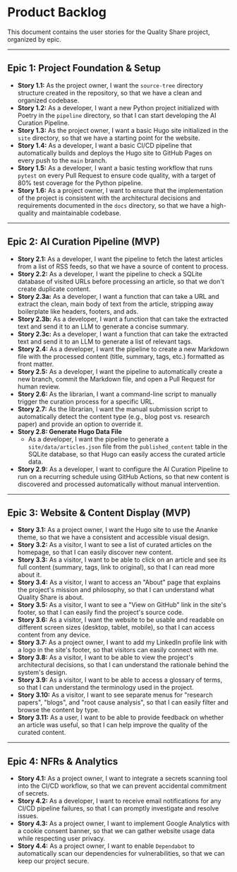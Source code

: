 # Product Backlog

This document contains the user stories for the Quality Share project, organized by epic.

---

## Epic 1: Project Foundation & Setup

*   **Story 1.1:** As the project owner, I want the `source-tree` directory structure created in the repository, so that we have a clean and organized codebase.
*   **Story 1.2:** As a developer, I want a new Python project initialized with Poetry in the `pipeline` directory, so that I can start developing the AI Curation Pipeline.
*   **Story 1.3:** As the project owner, I want a basic Hugo site initialized in the `site` directory, so that we have a starting point for the website.
*   **Story 1.4:** As a developer, I want a basic CI/CD pipeline that automatically builds and deploys the Hugo site to GitHub Pages on every push to the `main` branch.
*   **Story 1.5:** As a developer, I want a basic testing workflow that runs `pytest` on every Pull Request to ensure code quality, with a target of 80% test coverage for the Python pipeline.
*   **Story 1.6:** As a project owner, I want to ensure that the implementation of the project is consistent with the architectural decisions and requirements documented in the `docs` directory, so that we have a high-quality and maintainable codebase.

---

## Epic 2: AI Curation Pipeline (MVP)

*   **Story 2.1:** As a developer, I want the pipeline to fetch the latest articles from a list of RSS feeds, so that we have a source of content to process.
*   **Story 2.2:** As a developer, I want the pipeline to check a SQLite database of visited URLs before processing an article, so that we don't create duplicate content.
*   **Story 2.3a:** As a developer, I want a function that can take a URL and extract the clean, main body of text from the article, stripping away boilerplate like headers, footers, and ads.
*   **Story 2.3b:** As a developer, I want a function that can take the extracted text and send it to an LLM to generate a concise summary.
*   **Story 2.3c:** As a developer, I want a function that can take the extracted text and send it to an LLM to generate a list of relevant tags.
*   **Story 2.4:** As a developer, I want the pipeline to create a new Markdown file with the processed content (title, summary, tags, etc.) formatted as front matter.
*   **Story 2.5:** As a developer, I want the pipeline to automatically create a new branch, commit the Markdown file, and open a Pull Request for human review.
*   **Story 2.6:** As the librarian, I want a command-line script to manually trigger the curation process for a specific URL.
*   **Story 2.7:** As the librarian, I want the manual submission script to automatically detect the content type (e.g., blog post vs. research paper) and provide an option to override it.
*   **Story 2.8: Generate Hugo Data File**
    *   As a developer, I want the pipeline to generate a `site/data/articles.json` file from the `published_content` table in the SQLite database, so that Hugo can easily access the curated article data.
*   **Story 2.9:** As a developer, I want to configure the AI Curation Pipeline to run on a recurring schedule using GitHub Actions, so that new content is discovered and processed automatically without manual intervention.

---

## Epic 3: Website & Content Display (MVP)

*   **Story 3.1:** As a project owner, I want the Hugo site to use the Ananke theme, so that we have a consistent and accessible visual design.
*   **Story 3.2:** As a visitor, I want to see a list of curated articles on the homepage, so that I can easily discover new content.
*   **Story 3.3:** As a visitor, I want to be able to click on an article and see its full content (summary, tags, link to original), so that I can read more about it.
*   **Story 3.4:** As a visitor, I want to access an "About" page that explains the project's mission and philosophy, so that I can understand what Quality Share is about.
*   **Story 3.5:** As a visitor, I want to see a "View on GitHub" link in the site's footer, so that I can easily find the project's source code.
*   **Story 3.6:** As a visitor, I want the website to be usable and readable on different screen sizes (desktop, tablet, mobile), so that I can access content from any device.
*   **Story 3.7:** As a project owner, I want to add my LinkedIn profile link with a logo in the site's footer, so that visitors can easily connect with me.
*   **Story 3.8:** As a visitor, I want to be able to view the project's architectural decisions, so that I can understand the rationale behind the system's design.
*   **Story 3.9:** As a visitor, I want to be able to access a glossary of terms, so that I can understand the terminology used in the project.
*   **Story 3.10:** As a visitor, I want to see separate menus for "research papers", "blogs", and "root cause analysis", so that I can easily filter and browse the content by type.
*   **Story 3.11:** As a user, I want to be able to provide feedback on whether an article was useful, so that I can help improve the quality of the curated content.

---

## Epic 4: NFRs & Analytics

*   **Story 4.1:** As a project owner, I want to integrate a secrets scanning tool into the CI/CD workflow, so that we can prevent accidental commitment of secrets.
*   **Story 4.2:** As a developer, I want to receive email notifications for any CI/CD pipeline failures, so that I can promptly investigate and resolve issues.
*   **Story 4.3:** As a project owner, I want to implement Google Analytics with a cookie consent banner, so that we can gather website usage data while respecting user privacy.
*   **Story 4.4:** As a project owner, I want to enable `Dependabot` to automatically scan our dependencies for vulnerabilities, so that we can keep our project secure.
